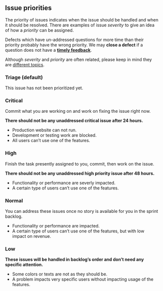 ## Issue priorities

The priority of issues indicates when the issue should be handled and when it should be resolved.
There are examples of issue *severity* to give an idea of how a *priority* can be assigned.

Defects which have un-addressed questions for more time than their priority probably have the wrong priority.
We may **close a defect** if a question does not have a **[timely feedback](https://github.com/juwai/style-guide/blob/master/workflow-defects.md#no-feedback-actions)**.

Although *severity* and *priority* are often related, please keep in mind they are [different topics](http://wiki.openbravo.com/wiki/QA_Processes/Defects_Severity_Priority).

### Triage (default)

This issue has not been prioritized yet.

### Critical

Commit what you are working on and work on fixing the issue right now.

**There should not be any unaddressed critical issue after 24 hours.**

- Production website can not run.
- Development or testing work are blocked.
- All users can’t use one of the features.

### High

Finish the task presently assigned to you, commit, then work on the issue.

**There should not be any unaddressed high priority issue after 48 hours.**

- Functionality or performance are severly impacted.
- A certain type of users can’t use one of the features.

### Normal

You can address these issues once no story is available for you in the sprint backlog.

- Functionality or performance are impacted.
- A certain type of users can’t use one of the features, but with low impact on revenue.

### Low

**These issues will be handled in backlog’s order and don’t need any specific attention.**

- Some colors or texts are not as they should be.
- A problem impacts very specific users without impacting usage of the features.
